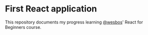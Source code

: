 # First React application

This repository documents my progress learning [@wesbos](https://github.com/wesbos)' React for Beginners course.
